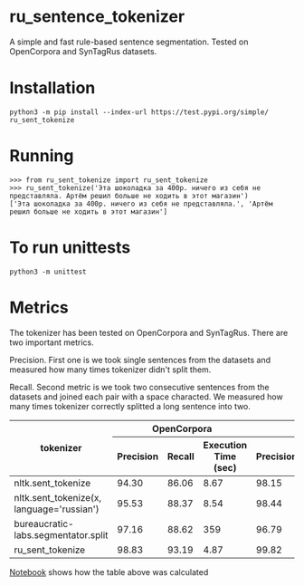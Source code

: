 # ru_sentence_tokenizer
A simple and fast rule-based sentence segmentation. Tested on OpenCorpora and SynTagRus datasets.

# Installation
```
python3 -m pip install --index-url https://test.pypi.org/simple/ ru_sent_tokenize
```

# Running
```ipython
>>> from ru_sent_tokenize import ru_sent_tokenize
>>> ru_sent_tokenize('Эта шоколадка за 400р. ничего из себя не представляла. Артём решил больше не ходить в этот магазин')
['Эта шоколадка за 400р. ничего из себя не представляла.', 'Артём решил больше не ходить в этот магазин']
```

# To run unittests
```
python3 -m unittest
```

# Metrics

The tokenizer has been tested on OpenCorpora and SynTagRus. There are two important metrics. 

Precision. First one is we took single sentences from the datasets and measured how many times tokenizer didn't split them.  

Recall. Second metric is we took two consecutive sentences from the datasets and joined each pair with a space characted. We measured how many times tokenizer correctly splitted a long sentence into two.

<table>
  <tr>
    <th rowspan=2>tokenizer</th>
    <th colspan=3>OpenCorpora</th>
    <th colspan=3>SynTagRus</th>
  </tr>
  <tr>
    <th>Precision</th>
    <th>Recall</th>
    <th>Execution Time (sec)</th>
    <th>Precision</th>
    <th>Recall</th>
    <th>Execution Time (sec)</th>
  </tr>
  <tbody>
    <tr>
      <td>nltk.sent_tokenize</td>
      <td>94.30</td>
      <td>86.06</td>
      <td>8.67</td>
      <td>98.15</td>
      <td>94.95</td>
      <td>5.07</td>
    </tr>
    <tr>
      <td>nltk.sent_tokenize(x, language='russian')</td>
      <td>95.53</td>
      <td>88.37</td>
      <td>8.54</td>
      <td>98.44</td>
      <td>95.45</td>
      <td>5.68</td>
    </tr>
    <tr>
      <td>bureaucratic-labs.segmentator.split</td>
      <td>97.16</td>
      <td>88.62</td>
      <td>359</td>
      <td>96.79</td>
      <td>92.55</td>
      <td>210</td>
    </tr>
    <tr>
      <td>ru_sent_tokenize</td>
      <td>98.83</td>
      <td>93.19</td>
      <td>4.87</td>
      <td>99.82</td>
      <td>96.56</td>
      <td>2.81</td>
    </tr>
  </tbody>
</table>

[Notebook](https://github.com/deepmipt/ru_sentence_tokenizer/blob/master/metrics/calculate.ipynb) shows how the table above was calculated 